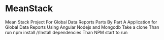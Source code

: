 # MeanStack
Mean Stack Project For Global Data Reports Parts By Part
A Application for Global Data Reports Using Angular Nodejs and Mongodb 
Take a clone 
Than run npm install //Install dependencies 
Than NPM start to run
